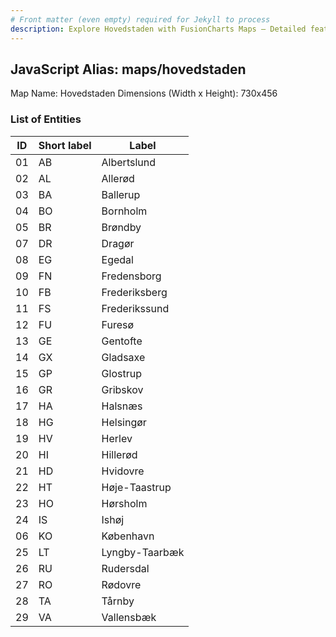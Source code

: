 ```yaml
---
# Front matter (even empty) required for Jekyll to process
description: Explore Hovedstaden with FusionCharts Maps – Detailed features for seamless integration. Try now & enhance your data visualization today! 
---
```


## JavaScript Alias: maps/hovedstaden

Map Name: Hovedstaden
Dimensions (Width x Height): 730x456





### List of Entities

ID | Short label | Label
---|---|---|
01|AB|Albertslund
02|AL|Allerød
03|BA|Ballerup
04|BO|Bornholm
05|BR|Brøndby
07|DR|Dragør
08|EG|Egedal
09|FN|Fredensborg
10|FB|Frederiksberg
11|FS|Frederikssund
12|FU|Furesø
13|GE|Gentofte
14|GX|Gladsaxe
15|GP|Glostrup
16|GR|Gribskov
17|HA|Halsnæs
18|HG|Helsingør
19|HV|Herlev
20|HI|Hillerød
21|HD|Hvidovre
22|HT|Høje-Taastrup
23|HO|Hørsholm
24|IS|Ishøj
06|KO|København
25|LT|Lyngby-Taarbæk
26|RU|Rudersdal
27|RO|Rødovre
28|TA|Tårnby
29|VA|Vallensbæk

